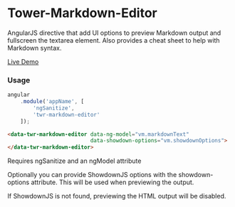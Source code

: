 # Tower-Markdown-Editor


AngularJS directive that add UI options to preview Markdown output and fullscreen the textarea element. 
Also provides a cheat sheet to help with Markdown syntax.

[Live Demo](https://rawgit.com/StrutTower/Tower-Markdown-Editor/1.0.2/demo/index.html)


### Usage

```javascript
angular
    .module('appName', [
        'ngSanitize',
        'twr-markdown-editor'
    ]);
```

```html
<data-twr-markdown-editor data-ng-model="vm.markdownText" 
                          data-showdown-options="vm.showdownOptions">
</data-twr-markdown-editor>
```

Requires ngSanitize and an ngModel attribute

Optionally you can provide ShowdownJS options with the showdown-options attribute. 
This will be used when previewing the output.

If ShowdownJS is not found, previewing the HTML output will be disabled.